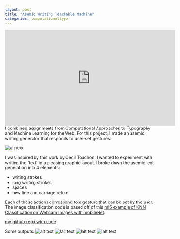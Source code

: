 ```yaml
---
layout: post
title: "Asemic Writing Teachable Machine"
categories: computationaltypo
---
```


<iframe width="560" height="315" src="https://www.youtube.com/embed/TMpmqJIXQF0" frameborder="0" allow="accelerometer; autoplay; encrypted-media; gyroscope; picture-in-picture" allowfullscreen></iframe>
I combined assignments from Computational Approaches to Typography and Machine Learning for the Web. For this project, I made an asemic writing generator that responds to user-set gestures.

![alt text](https://raw.githubusercontent.com/jirrian/jirrian.github.io/master/images/computationtypo/week2/ceciltouchon.jpg)

I was inspired by this work by Cecil Touchon. I wanted to experiment with writing the 'text' in a pleasing graphic layout.
I broke down the asemic text generation into 4 elements:
- writing strokes
- long writing strokes
- spaces
- new line and carriage return

Each of these actions correspond to a gesture that can be set by the user.
The image classification code is based off of this [ml5 example of
KNN Classification on Webcam Images with mobileNet](https://github.com/yining1023/machine-learning-for-the-web/tree/master/week2-ImageClassifier-KNN-Posenet/KNNClassification_Video).

[my github repo with code](https://github.com/jirrian/asemicWritingTeachableMachine)

Some outputs:
![alt text](https://raw.githubusercontent.com/jirrian/jirrian.github.io/master/images/computationtypo/week2/output1.png)
![!alt text](https://raw.githubusercontent.com/jirrian/jirrian.github.io/master/images/computationtypo/week2/output2.png)
![!alt text](https://raw.githubusercontent.com/jirrian/jirrian.github.io/master/images/computationtypo/week2/output3.png)
![!alt text](https://raw.githubusercontent.com/jirrian/jirrian.github.io/master/images/computationtypo/week2/output4.png)
